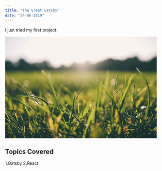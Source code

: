 ```yaml
---
title: "The Great Gatsby"
date: "24-06-2019"
---
```


I just tried my first project.



![Grass](./grass.jpg)

## Topics Covered

1.Gatsby
2.React